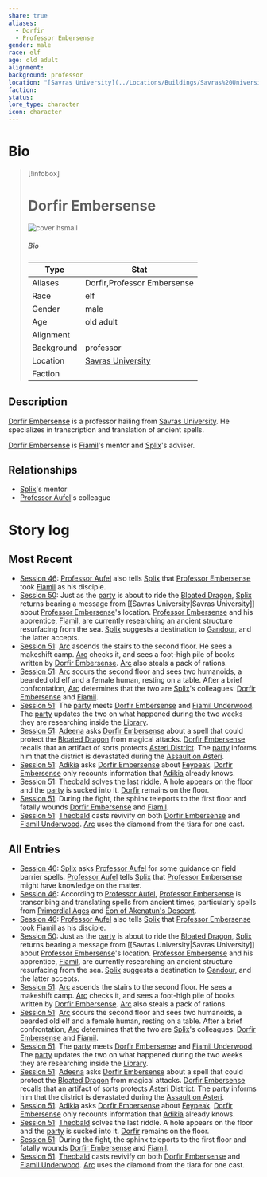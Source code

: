 ```yaml
---
share: true
aliases:
  - Dorfir
  - Professor Embersense
gender: male
race: elf
age: old adult
alignment: 
background: professor
location: "[Savras University](../Locations/Buildings/Savras%20University.md)"
faction: 
status: 
lore_type: character
icon: character
---
```

# Bio
> [!infobox]
> # Dorfir Embersense
> ![cover hsmall](insertimage.png)
> ##### Bio
> | Type | Stat |
> | ---- | ---- |
> | Aliases | Dorfir,Professor Embersense|
> | Race| elf |
> | Gender| male|
> | Age | old adult|
> | Alignment|| 
> | Background| professor|
> | Location|  [Savras University](../Locations/Buildings/Savras%20University.md)|
> | Faction| | 
## Description
[Dorfir Embersense](Dorfir%20Embersense.md) is a professor hailing from [Savras University](../Locations/Buildings/Savras%20University.md). He specializes in transcription and translation of ancient spells.

[Dorfir Embersense](Dorfir%20Embersense.md) is [Fiamil](./Fiamil%20Underwood.md)'s mentor and [Splix](../PCs/Spraugh%20'Splix'%20Calix.md)'s adviser.
## Relationships
- [Splix](../PCs/Spraugh%20'Splix'%20Calix.md)'s mentor
- [Professor Aufel](../../Aufel%20Fernquill.md)'s colleague
# Story log
## Most Recent
- [Session 46](../Session%20Log/Session%2046.md): [Professor Aufel](Aufel%20Fernquill.md) also tells [Splix](Spraugh%20'Splix'%20Calix.md) that [Professor Embersense](Dorfir%20Embersense.md) took [Fiamil](Fiamil%20Underwood.md) as his disciple.
- [Session 50](../Session%20Log/Session%2050.md): Just as the [party](Seven%20Up....md) is about to ride the [Bloated Dragon](Bloated%20Dragon.md), [Splix](Spraugh%20'Splix'%20Calix.md) returns bearing a message from [[Savras University|Savras University]] about [Professor Embersense](Dorfir%20Embersense.md)'s location. [Professor Embersense](Dorfir%20Embersense.md) and his apprentice, [Fiamil](Fiamil%20Underwood.md), are currently researching an ancient structure resurfacing from the sea. [Splix](Spraugh%20'Splix'%20Calix.md) suggests a destination to [Gandour](Gandour%20Ironfleet.md), and the latter accepts.
- [Session 51](../Session%20Log/Session%2051.md): [Arc](Arc.md) ascends the stairs to the second floor. He sees a makeshift camp. [Arc](Arc.md) checks it, and sees a foot-high pile of books written by [Dorfir Embersense](Dorfir%20Embersense.md). [Arc](Arc.md) also steals a pack of rations.
- [Session 51](../Session%20Log/Session%2051.md): [Arc](Arc.md) scours the second floor and sees two humanoids, a bearded old elf and a female human, resting on a table. After a brief confrontation, [Arc](Arc.md) determines that the two are [Splix](Spraugh%20'Splix'%20Calix.md)'s colleagues: [Dorfir Embersense](Dorfir%20Embersense.md) and [Fiamil](Fiamil%20Underwood.md).
- [Session 51](../Session%20Log/Session%2051.md): The [party](Seven%20Up....md) meets [Dorfir Embersense](Dorfir%20Embersense.md) and [Fiamil Underwood](Fiamil%20Underwood.md). The [party](Seven%20Up....md) updates the two on what happened during the two weeks they are researching inside the [Library](Sunken%20Library.md).
- [Session 51](../Session%20Log/Session%2051.md): [Adeena](Adeena%20Oberon.md) asks [Dorfir Embersense](Dorfir%20Embersense.md) about a spell that could protect the [Bloated Dragon](Bloated%20Dragon.md) from magical attacks. [Dorfir Embersense](Dorfir%20Embersense.md) recalls that an artifact of sorts protects [Asteri District](Asteri%20District.md). The [party](Seven%20Up....md) informs him that the district is devastated during the [Assault on Asteri](Assault%20on%20Asteri%20and%20Unbinding%20of%20Yvernus.md).
- [Session 51](../Session%20Log/Session%2051.md): [Adikia](Adikia%20Unalome.md) asks [Dorfir Embersense](Dorfir%20Embersense.md) about [Feypeak](Feypeak.md). [Dorfir Embersense](Dorfir%20Embersense.md) only recounts information that [Adikia](Adikia%20Unalome.md) already knows.
- [Session 51](../Session%20Log/Session%2051.md): [Theobald](Theobald%20Clayhollow.md) solves the last riddle. A hole appears on the floor and the [party](Seven%20Up....md) is sucked into it. [Dorfir](Dorfir%20Embersense.md) remains on the floor.
- [Session 51](../Session%20Log/Session%2051.md): During the fight, the sphinx teleports to the first floor and fatally wounds [Dorfir Embersense](Dorfir%20Embersense.md) and [Fiamil](Fiamil%20Underwood.md).
- [Session 51](../Session%20Log/Session%2051.md): [Theobald](Theobald%20Clayhollow.md) casts revivify on both [Dorfir Embersense](Dorfir%20Embersense.md) and [Fiamil Underwood](Fiamil%20Underwood.md). [Arc](Arc.md) uses the diamond from the tiara for one cast.

## All Entries
- [Session 46](../Session%20Log/Session%2046.md): [Splix](Spraugh%20'Splix'%20Calix.md) asks [Professor Aufel](Aufel%20Fernquill.md) for some guidance on field barrier spells. [Professor Aufel](Aufel%20Fernquill.md) tells [Splix](Spraugh%20'Splix'%20Calix.md) that [Professor Embersense](Dorfir%20Embersense.md) might have knowledge on the matter.
- [Session 46](../Session%20Log/Session%2046.md): According to [Professor Aufel](Aufel%20Fernquill.md), [Professor Embersense](Dorfir%20Embersense.md) is transcribing and translating spells from ancient times, particularly spells from [Primordial Ages](Primordial%20Ages.md) and [Eon of Akenatun's Descent](Eon%20of%20Akenatun's%20Descent.md).
- [Session 46](../Session%20Log/Session%2046.md): [Professor Aufel](Aufel%20Fernquill.md) also tells [Splix](Spraugh%20'Splix'%20Calix.md) that [Professor Embersense](Dorfir%20Embersense.md) took [Fiamil](Fiamil%20Underwood.md) as his disciple.
- [Session 50](../Session%20Log/Session%2050.md): Just as the [party](Seven%20Up....md) is about to ride the [Bloated Dragon](Bloated%20Dragon.md), [Splix](Spraugh%20'Splix'%20Calix.md) returns bearing a message from [[Savras University|Savras University]] about [Professor Embersense](Dorfir%20Embersense.md)'s location. [Professor Embersense](Dorfir%20Embersense.md) and his apprentice, [Fiamil](Fiamil%20Underwood.md), are currently researching an ancient structure resurfacing from the sea. [Splix](Spraugh%20'Splix'%20Calix.md) suggests a destination to [Gandour](Gandour%20Ironfleet.md), and the latter accepts.
- [Session 51](../Session%20Log/Session%2051.md): [Arc](Arc.md) ascends the stairs to the second floor. He sees a makeshift camp. [Arc](Arc.md) checks it, and sees a foot-high pile of books written by [Dorfir Embersense](Dorfir%20Embersense.md). [Arc](Arc.md) also steals a pack of rations.
- [Session 51](../Session%20Log/Session%2051.md): [Arc](Arc.md) scours the second floor and sees two humanoids, a bearded old elf and a female human, resting on a table. After a brief confrontation, [Arc](Arc.md) determines that the two are [Splix](Spraugh%20'Splix'%20Calix.md)'s colleagues: [Dorfir Embersense](Dorfir%20Embersense.md) and [Fiamil](Fiamil%20Underwood.md).
- [Session 51](../Session%20Log/Session%2051.md): The [party](Seven%20Up....md) meets [Dorfir Embersense](Dorfir%20Embersense.md) and [Fiamil Underwood](Fiamil%20Underwood.md). The [party](Seven%20Up....md) updates the two on what happened during the two weeks they are researching inside the [Library](Sunken%20Library.md).
- [Session 51](../Session%20Log/Session%2051.md): [Adeena](Adeena%20Oberon.md) asks [Dorfir Embersense](Dorfir%20Embersense.md) about a spell that could protect the [Bloated Dragon](Bloated%20Dragon.md) from magical attacks. [Dorfir Embersense](Dorfir%20Embersense.md) recalls that an artifact of sorts protects [Asteri District](Asteri%20District.md). The [party](Seven%20Up....md) informs him that the district is devastated during the [Assault on Asteri](Assault%20on%20Asteri%20and%20Unbinding%20of%20Yvernus.md).
- [Session 51](../Session%20Log/Session%2051.md): [Adikia](Adikia%20Unalome.md) asks [Dorfir Embersense](Dorfir%20Embersense.md) about [Feypeak](Feypeak.md). [Dorfir Embersense](Dorfir%20Embersense.md) only recounts information that [Adikia](Adikia%20Unalome.md) already knows.
- [Session 51](../Session%20Log/Session%2051.md): [Theobald](Theobald%20Clayhollow.md) solves the last riddle. A hole appears on the floor and the [party](Seven%20Up....md) is sucked into it. [Dorfir](Dorfir%20Embersense.md) remains on the floor.
- [Session 51](../Session%20Log/Session%2051.md): During the fight, the sphinx teleports to the first floor and fatally wounds [Dorfir Embersense](Dorfir%20Embersense.md) and [Fiamil](Fiamil%20Underwood.md).
- [Session 51](../Session%20Log/Session%2051.md): [Theobald](Theobald%20Clayhollow.md) casts revivify on both [Dorfir Embersense](Dorfir%20Embersense.md) and [Fiamil Underwood](Fiamil%20Underwood.md). [Arc](Arc.md) uses the diamond from the tiara for one cast.
